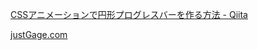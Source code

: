 [CSSアニメーションで円形プログレスバーを作る方法 - Qiita](https://qiita.com/Keita_I/items/72f302b6470a2ccdd9f4)

[justGage.com](https://toorshia.github.io/justgage/)